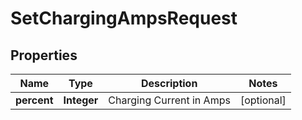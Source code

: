 
# SetChargingAmpsRequest

## Properties
Name | Type | Description | Notes
------------ | ------------- | ------------- | -------------
**percent** | **Integer** | Charging Current in Amps |  [optional]



